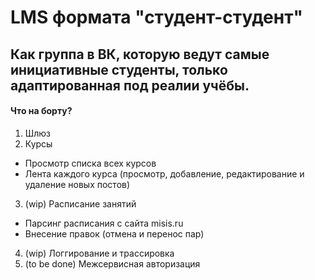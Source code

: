 # LMS формата "студент-студент"
## Как группа в ВК, которую ведут самые инициативные студенты, только адаптированная под реалии учёбы.

#### Что на борту?
1. Шлюз
2. Курсы
* Просмотр списка всех курсов
* Лента каждого курса (просмотр, добавление, редактирование и удаление новых постов)
3. (wip) Расписание занятий
* Парсинг расписания с сайта misis.ru
* Внесение правок (отмена и перенос пар)
4. (wip) Логгирование и трассировка
5. (to be done) Межсервисная авторизация